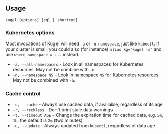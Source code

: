 
## Usage

```shell
kugel [options] [sql | shortcut]
```

### Kubernetes options

Most invocations of Kugel will need `-a` or `-n namespace`, just like `kubectl`.
If your cluster is small, you could also (for instance) `alias kg="kugel -a"` and use `where namespace = ...` instead.

* `-a, --all-namespaces` - Look in all namespaces for Kubernetes resources.  May not be combine with `-n`.
* `-n, --namespace NS` - Look in namespace `NS` for Kubernetes resources.  May not be combined with `-a`.

### Cache control

* `-c, --cache` - Always use cached data, if available, regardless of its age
* `-r, --reckless` - Don't print stale data warnings
* `-t, --timeout AGE` - Change the expiration time for cached data, e.g. `5m`, `1h`; the default is `2m` (two minutes)
* `-u, --update` - Always updated from `kubectl`, regardless of data age
